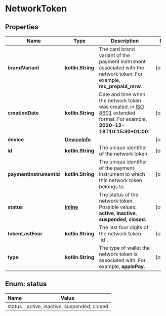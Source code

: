 
# NetworkToken

## Properties
Name | Type | Description | Notes
------------ | ------------- | ------------- | -------------
**brandVariant** | **kotlin.String** | The card brand variant of the payment instrument associated with the network token. For example, **mc_prepaid_mrw**. |  [optional]
**creationDate** | **kotlin.String** | Date and time when the network token was created, in [ISO 8601](https://www.iso.org/iso-8601-date-and-time-format.html) extended format. For example, **2020-12-18T10:15:30+01:00**.. |  [optional]
**device** | [**DeviceInfo**](DeviceInfo.md) |  |  [optional]
**id** | **kotlin.String** | The unique identifier of the network token. |  [optional]
**paymentInstrumentId** | **kotlin.String** | The unique identifier of the payment instrument to which this network token belongs to. |  [optional]
**status** | [**inline**](#Status) | The status of the network token. Possible values: **active**, **inactive**, **suspended**, **closed**. |  [optional]
**tokenLastFour** | **kotlin.String** | The last four digits of the network token &#x60;id&#x60;. |  [optional]
**type** | **kotlin.String** | The type of wallet the network token is associated with. For example, **applePay**. |  [optional]


<a name="Status"></a>
## Enum: status
Name | Value
---- | -----
status | active, inactive, suspended, closed



